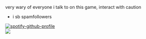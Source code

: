 very wary of everyone i talk to on this game, interact with caution<br>
+ i sb spamfollowers<br>

[![spotify-github-profile](https://spotify-github-profile.kittinanx.com/api/view?uid=31kjvn75qg3cpvmvcrwkhrqqzfy4&cover_image=true&theme=natemoo-re&show_offline=false&background_color=d4d4d4&interchange=false&bar_color=a55441&bar_color_cover=false)](https://spotify-github-profile.kittinanx.com/api/view?uid=31kjvn75qg3cpvmvcrwkhrqqzfy4&redirect=true) <br>
![](https://komarev.com/ghpvc/?username=edensblessing&color=bcbcbc&base=2376&label=ㅤprofile+viewsㅤ)
